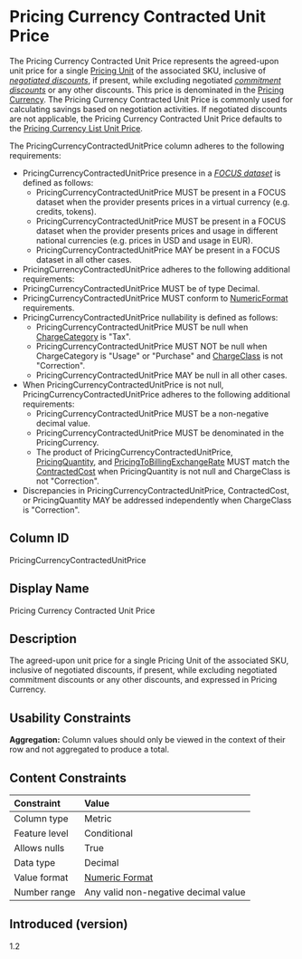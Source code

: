 # Pricing Currency Contracted Unit Price

The Pricing Currency Contracted Unit Price represents the agreed-upon unit price for a single [Pricing Unit](#pricingunit) of the associated SKU, inclusive of [*negotiated discounts*](#glossary:negotiated-discount), if present, while excluding negotiated [*commitment discounts*](#glossary:commitment-discount) or any other discounts. This price is denominated in the [Pricing Currency](#pricingcurrency). The Pricing Currency Contracted Unit Price is commonly used for calculating savings based on negotiation activities. If negotiated discounts are not applicable, the Pricing Currency Contracted Unit Price defaults to the [Pricing Currency List Unit Price](#pricingcurrencylistunitprice).

The PricingCurrencyContractedUnitPrice column adheres to the following requirements:

* PricingCurrencyContractedUnitPrice presence in a [*FOCUS dataset*](#glossary:FOCUS-dataset) is defined as follows:
  * PricingCurrencyContractedUnitPrice MUST be present in a FOCUS dataset when the provider presents prices in a virtual currency (e.g. credits, tokens).
  * PricingCurrencyContractedUnitPrice MUST be present in a FOCUS dataset when the provider presents prices and usage in different national currencies (e.g. prices in USD and usage in EUR).
  * PricingCurrencyContractedUnitPrice MAY be present in a FOCUS dataset in all other cases.
* PricingCurrencyContractedUnitPrice adheres to the following additional requirements:
* PricingCurrencyContractedUnitPrice MUST be of type Decimal.
* PricingCurrencyContractedUnitPrice MUST conform to [NumericFormat](#numericformat) requirements.
* PricingCurrencyContractedUnitPrice nullability is defined as follows:
  * PricingCurrencyContractedUnitPrice MUST be null when [ChargeCategory](#chargecategory) is "Tax".
  * PricingCurrencyContractedUnitPrice MUST NOT be null when ChargeCategory is "Usage" or "Purchase" and [ChargeClass](#chargeclass) is not "Correction".
  * PricingCurrencyContractedUnitPrice MAY be null in all other cases.
* When PricingCurrencyContractedUnitPrice is not null, PricingCurrencyContractedUnitPrice adheres to the following additional requirements:
  * PricingCurrencyContractedUnitPrice MUST be a non-negative decimal value.
  * PricingCurrencyContractedUnitPrice MUST be denominated in the PricingCurrency.
  * The product of PricingCurrencyContractedUnitPrice, [PricingQuantity](#pricingquantity), and [PricingToBillingExchangeRate](#pricingtobillingexchangerate) MUST match the [ContractedCost](#contractedcost) when PricingQuantity is not null and ChargeClass is not "Correction".
* Discrepancies in PricingCurrencyContractedUnitPrice, ContractedCost, or PricingQuantity MAY be addressed independently when ChargeClass is "Correction".

## Column ID

PricingCurrencyContractedUnitPrice

## Display Name

Pricing Currency Contracted Unit Price

## Description

The agreed-upon unit price for a single Pricing Unit of the associated SKU, inclusive of negotiated discounts, if present, while excluding negotiated commitment discounts or any other discounts, and expressed in Pricing Currency.

## Usability Constraints

**Aggregation:** Column values should only be viewed in the context of their row and not aggregated to produce a total.

## Content Constraints

| Constraint      | Value                                |
|:----------------|:-------------------------------------|
| Column type     | Metric                               |
| Feature level   | Conditional                          |
| Allows nulls    | True                                 |
| Data type       | Decimal                              |
| Value format    | [Numeric Format](#numericformat)     |
| Number range    | Any valid non-negative decimal value |

## Introduced (version)

1.2
